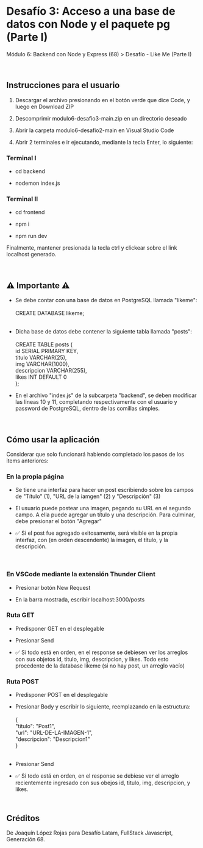 <h1>Desafío 3: Acceso a una base de datos con Node y el paquete pg (Parte I)</h1>
<p>Módulo 6: Backend con Node y Express (68) > Desafío - Like Me (Parte I)<br></p><br>

<h2>Instrucciones para el usuario</h2>

<ol>
  <li><p>Descargar el archivo presionando en el botón verde que dice Code, y luego en Download ZIP</p></li>
  <li><p>Descomprimir modulo6-desafio3-main.zip en un directorio deseado</p></li>
  <li><p>Abrir la carpeta modulo6-desafio2-main en Visual Studio Code</p></li>
  <li><p>Abrir 2 terminales e ir ejecutando, mediante la tecla Enter, lo siguiente:</p></li>
</ol>

<h3>Terminal I</h3>
<ul>
  <li><p>cd backend</p></li>
  <li><p>nodemon index.js</p></li>
</ul>

<h3>Terminal II</h3>
<ul>
  <li><p>cd frontend</p></li>
  <li><p>npm i</p></li>
  <li><p>npm run dev</p></li>
</ul>
<p>Finalmente, mantener presionada la tecla ctrl y clickear sobre el link localhost generado.<br></p><br>

<h2>⚠️ Importante ⚠️</h2>
<ul>
  
  <li><p>Se debe contar con una base de datos en PostgreSQL llamada "likeme":<br><br> 
    CREATE DATABASE likeme;<br><br>
</p></li>
  
  <li><p>Dicha base de datos debe contener la siguiente tabla llamada "posts": <br> <br> 
    CREATE TABLE posts ( <br>
    id SERIAL PRIMARY KEY, <br>
    titulo VARCHAR(25), <br>
    img VARCHAR(1000), <br>
    descripcion VARCHAR(255), <br>
    likes INT DEFAULT 0 <br>
);	 
</p></li>

<li><p>En el archivo "index.js" de la subcarpeta "backend", se deben modificar las lineas 10 y 11, completando respectivamente con el usuario y password de PostgreSQL, dentro de las comillas simples.<br></p></li>  
</ul><br>

<h2>Cómo usar la aplicación</h2>
<p>Considerar que solo funcionará habiendo completado los pasos de los items anteriores:</p>

<h3>En la propia página</h3>
<ul>
  <li><p>Se tiene una interfaz para hacer un post escribiendo sobre los campos de "Título" (1), "URL de la iamgen" (2) y "Descripción" (3)</p></li>
  <li><p>El usuario puede postear una imagen, pegando su URL en el segundo campo. A ella puede agregar un título y una descripción. Para culminar, debe presionar el botón "Agregar"</p></li>
  <li><p>✅ Si el post fue agregado exitosamente, será visible en la propia interfaz, con (en orden descendente) la imagen, el título, y la descripción.<br></p></li>
</ul><br>

<h3>En VSCode mediante la extensión Thunder Client</h3>
<ul>
  <li><p>Presionar botón New Request</p></li>
  <li><p>En la barra mostrada, escribir localhost:3000/posts</p></li>
</ul>

<h3>Ruta GET</h3>
<ul>
  <li><p>Predisponer GET en el desplegable</p></li>
  <li><p>Presionar Send</p></li>
  <li><p>✅ Si todo está en orden, en el response se debiesen ver los arreglos con sus objetos id, titulo, img, descripcion, y likes. Todo esto procedente de la database likeme (si no hay post, un arreglo vacío)</p></li>
</ul>

<h3>Ruta POST</h3>
<ul>
  <li><p>Predisponer POST en el desplegable</p></li>
  <li><p>Presionar Body y escribir lo siguiente, reemplazando en la estructura:<br><br>
  {<br>
  "titulo": "Post1",<br>
  "url": "URL-DE-LA-IMAGEN-1",<br>
  "descripcion": "Descripcion1"<br>
}<br><br>
</p></li>
  <li><p>Presionar Send</p></li>
  <li><p>✅ Si todo está en orden, en el response se debiese ver el arreglo recientemente ingresado con sus obejos id, titulo, img, descripcion, y likes.</p></li>
</ul>

<h2><br>Créditos</h2>
<p>De Joaquín López Rojas para Desafío Latam, FullStack Javascript, Generación 68.</p>

